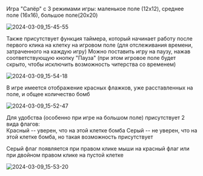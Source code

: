 Игра "Сапёр" с 3 режимами игры: маленькое поле (12x12), среднее поле (16х16), большое поле(20х20)

![2024-03-09_15-45-55](https://github.com/A-nastast1ks/Minesweeper/assets/160312897/b41db4b9-997d-4d1f-9185-5a5e6c97e27d)

Также присутствует функция таймера, который начинает работу после первого клика на клетку на игровом поле (для отслеживания времени, затраченного на каждую игру)
Можно поставить игру на паузу, нажав соответствующую кнопку "Пауза" (при этом игровое поле будет скрыто, чтобы исключить возможность читерства со временем)

![2024-03-09_15-54-18](https://github.com/A-nastast1ks/Minesweeper/assets/160312897/3de3e31d-0b88-45eb-9296-f35459677aba)

В игре имеется отображение красных флажков, уже расставленных на поле, и общее количество бомб

![2024-03-09_15-52-47](https://github.com/A-nastast1ks/Minesweeper/assets/160312897/81fc9566-4365-4356-aec2-e727e1747e93)

Для удобства (особенно при игре на большом поле) присутствует 2 вида флагов:   
Красный -- уверен, что на этой клетке бомба
Серый -- не уверен, что на этой клетке бомба, но такая возможность присутствует

Серый флаг появляется при правом клике мыши на красный флаг или при двойном правом клике на пустой клетке

![2024-03-09_15-53-20](https://github.com/A-nastast1ks/Minesweeper/assets/160312897/1fc7e767-6890-4c05-af6d-df3f6dfe2043)
